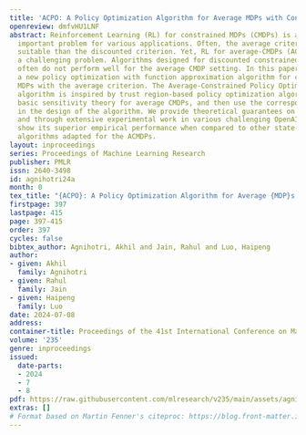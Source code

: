 ```yaml
---
title: 'ACPO: A Policy Optimization Algorithm for Average MDPs with Constraints'
openreview: dmfvHU1LNF
abstract: Reinforcement Learning (RL) for constrained MDPs (CMDPs) is an increasingly
  important problem for various applications. Often, the average criterion is more
  suitable than the discounted criterion. Yet, RL for average-CMDPs (ACMDPs) remains
  a challenging problem. Algorithms designed for discounted constrained RL problems
  often do not perform well for the average CMDP setting. In this paper, we introduce
  a new policy optimization with function approximation algorithm for constrained
  MDPs with the average criterion. The Average-Constrained Policy Optimization (ACPO)
  algorithm is inspired by trust region-based policy optimization algorithms. We develop
  basic sensitivity theory for average CMDPs, and then use the corresponding bounds
  in the design of the algorithm. We provide theoretical guarantees on its performance,
  and through extensive experimental work in various challenging OpenAI Gym environments,
  show its superior empirical performance when compared to other state-of-the-art
  algorithms adapted for the ACMDPs.
layout: inproceedings
series: Proceedings of Machine Learning Research
publisher: PMLR
issn: 2640-3498
id: agnihotri24a
month: 0
tex_title: "{ACPO}: A Policy Optimization Algorithm for Average {MDP}s with Constraints"
firstpage: 397
lastpage: 415
page: 397-415
order: 397
cycles: false
bibtex_author: Agnihotri, Akhil and Jain, Rahul and Luo, Haipeng
author:
- given: Akhil
  family: Agnihotri
- given: Rahul
  family: Jain
- given: Haipeng
  family: Luo
date: 2024-07-08
address:
container-title: Proceedings of the 41st International Conference on Machine Learning
volume: '235'
genre: inproceedings
issued:
  date-parts:
  - 2024
  - 7
  - 8
pdf: https://raw.githubusercontent.com/mlresearch/v235/main/assets/agnihotri24a/agnihotri24a.pdf
extras: []
# Format based on Martin Fenner's citeproc: https://blog.front-matter.io/posts/citeproc-yaml-for-bibliographies/
---
```


